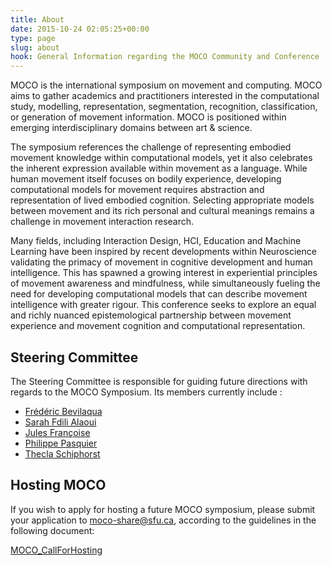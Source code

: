 ```yaml
---
title: About
date: 2015-10-24 02:05:25+00:00
type: page
slug: about
hook: General Information regarding the MOCO Community and Conference
---
```


MOCO is the international symposium on movement and computing. MOCO aims to gather academics and practitioners interested in the computational study, modelling, representation, segmentation, recognition, classification, or generation of movement information. MOCO is positioned within emerging interdisciplinary domains between art & science.

The symposium references the challenge of representing embodied movement knowledge within computational models, yet it also celebrates the inherent expression available within movement as a language. While human movement itself focuses on bodily experience, developing computational models for movement requires abstraction and representation of lived embodied cognition. Selecting appropriate models between movement and its rich personal and cultural meanings remains a challenge in movement interaction research.

Many fields, including Interaction Design, HCI, Education and Machine Learning have been inspired by recent developments within Neuroscience validating the primacy of movement in cognitive development and human intelligence. This has spawned a growing interest in experiential principles of movement awareness and mindfulness, while simultaneously fueling the need for developing computational models that can describe movement intelligence with greater rigour. This conference seeks to explore an equal and richly nuanced epistemological partnership between movement experience and movement cognition and computational representation.

## Steering Committee

The Steering Committee is responsible for guiding future directions with
regards to the MOCO Symposium. Its members currently include :

  * [Frédéric Bevilaqua](http://frederic-bevilacqua.net/)
  * [Sarah Fdili Alaoui](http://saralaoui.com/)
  * [Jules Françoise](http://julesfrancoise.com/)
  * [Philippe Pasquier](http://philippepasquier.com/)
  * [Thecla Schiphorst](http://www.sfu.ca/~tschipho/)

## Hosting MOCO

If you wish to apply for hosting a future MOCO symposium, please submit your application to moco-share@sfu.ca, according to the guidelines in the following document:

[MOCO_CallForHosting](/documents/MOCO_CallForHosting.pdf)
